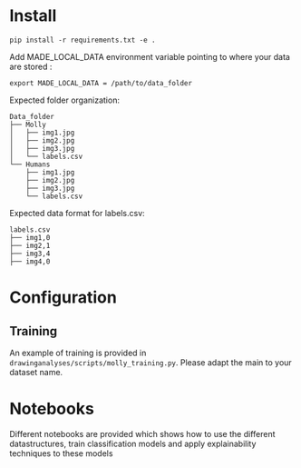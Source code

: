 # Install

```
pip install -r requirements.txt -e .
```

Add MADE_LOCAL_DATA environment variable pointing to where your data are stored :

```
export MADE_LOCAL_DATA = /path/to/data_folder
```

Expected folder organization:

```
Data_folder
├── Molly
│   ├── img1.jpg
│   ├── img2.jpg
│   ├── img3.jpg
│   └── labels.csv
└── Humans
    ├── img1.jpg
    ├── img2.jpg
    ├── img3.jpg
    └── labels.csv
```

Expected data format for labels.csv:

```
labels.csv
├── img1,0
├── img2,1
├── img3,4
├── img4,0
```

# Configuration

## Training 

An example of training is provided in `drawinganalyses/scripts/molly_training.py`. Please adapt the main to your dataset name.


# Notebooks

Different notebooks are provided which shows how to use the different datastructures, train classification models and apply explainability techniques to these models